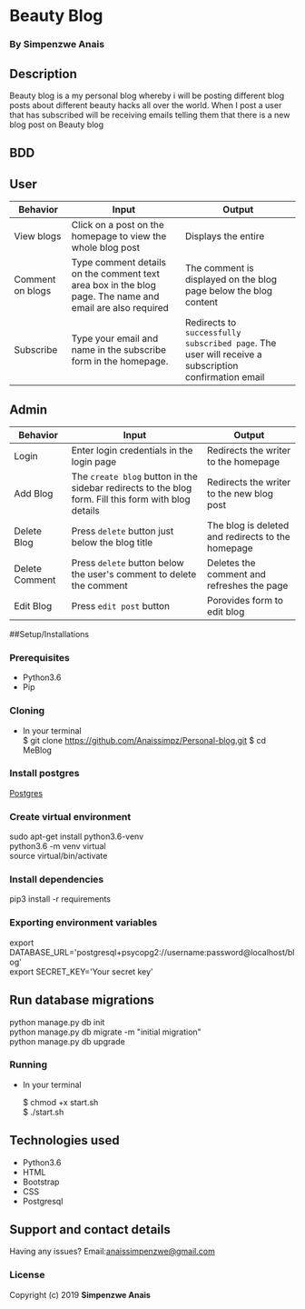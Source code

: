  # Beauty Blog

### By **Simpenzwe Anais**
## Description
Beauty blog is a my personal blog whereby i will be posting different blog posts about different beauty hacks all over the world. When I post a user that has subscribed will be receiving emails telling them that there is a new blog post on Beauty blog
## BDD

## User
| Behavior            | Input                         | Output                        | 
| ------------------- | ----------------------------- | ----------------------------- |
| View blogs | Click on a post on the homepage to view the whole blog post| Displays the entire |
| Comment on blogs | Type comment details on the comment text area box in the blog page. The name and email are also required | The comment is displayed on the blog page below the blog content |
| Subscribe | Type your email and name in the subscribe form in the homepage. | Redirects to ```successfully subscribed page```. The user will receive a subscription confirmation email |

## Admin
| Behavior            | Input                         | Output                        | 
| ------------------- | ----------------------------- | ----------------------------- |
| Login | Enter login credentials in the login page | Redirects the writer to the homepage |
| Add Blog | The `create blog` button in the sidebar redirects to the blog form. Fill this form with blog details | Redirects the writer to the new blog post |
| Delete Blog | Press `delete` button just below the blog title  | The blog is deleted and redirects to the homepage |
| Delete Comment | Press `delete` button below the user's comment to delete the comment | Deletes the comment and refreshes the page |
|Edit Blog|Press `edit post` button| Porovides form to edit blog|

##Setup/Installations
### Prerequisites
* Python3.6
* Pip

### Cloning
* In your terminal<br>
   $ git clone https://github.com/Anaissimpz/Personal-blog.git
   $ cd MeBlog

### Install postgres
[Postgres]()
  
### Create virtual environment
sudo apt-get install python3.6-venv<br>
python3.6 -m venv virtual<br>
source virtual/bin/activate<br>

### Install dependencies
pip3 install -r requirements<br>

### Exporting environment variables
export DATABASE_URL='postgresql+psycopg2://username:password@localhost/blog'<br>
export SECRET_KEY='Your secret key'

## Run database migrations
python manage.py db init<br>
python manage.py db migrate -m "initial migration"<br>
python manage.py db upgrade

### Running
 * In your terminal<br>

     $ chmod +x start.sh<br>
     $ ./start.sh

## Technologies used

* Python3.6
* HTML
* Bootstrap
* CSS
* Postgresql


## Support and contact details

Having any issues?
Email:anaissimpenzwe@gmail.com

### License
Copyright (c) 2019 **Simpenzwe Anais**